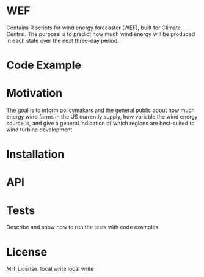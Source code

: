 # WEF
Contains R scripts for wind energy forecaster (WEF), built for Climate Central. The purpose is to predict how much wind energy will be produced in each state over the next three-day period.

# Code Example

# Motivation
The goal is to inform policymakers and the general public about how much energy wind farms in the US currently supply, how variable the wind energy source is, and give a general indication of which regions are best-suited to wind turbine development.

# Installation

# API

# Tests
Describe and show how to run the tests with code examples.

# License
MIT License.
local write
local write
